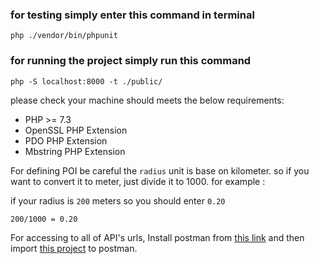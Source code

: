 ### for testing simply enter this command in terminal
    php ./vendor/bin/phpunit
 
### for running the project simply run this command
    php -S localhost:8000 -t ./public/


please check your machine should meets the below requirements:
- PHP >= 7.3
- OpenSSL PHP Extension
- PDO PHP Extension
- Mbstring PHP Extension

For defining POI be careful the `radius` unit is base on kilometer. so if you want to convert it to meter, just divide it to 1000. for example :
 
if your radius is `200` meters so you should enter `0.20`

`200/1000 = 0.20`


For accessing to all of API's urls, Install postman from [this link](https://www.postman.com/downloads/) and then import [this project](https://github.com/hpakdaman/geo-application-test/blob/main/Geo%20Application.postman_collection.json) to postman.

 
